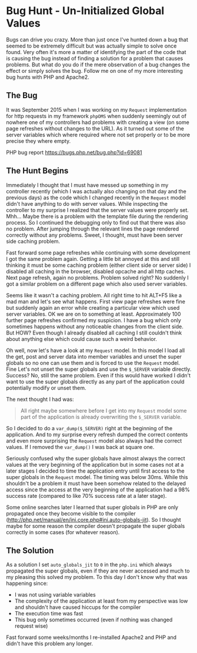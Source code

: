 # Bug Hunt - Un-Initialized Global Values

Bugs can drive you crazy. More than just once I've hunted down a bug that seemed to be extremely difficult but was actually simple to solve once found. Very often it's more a matter of identifying the part of the code that is causing the bug instead of finding a solution for a problem that causes problems. But what do you do if the mere observation of a bug changes the effect or simply solves the bug. Follow me on one of my more interesting bug hunts with PHP and Apache2.

## The Bug

It was September 2015 when I was working on my `Request` implementation for http requests in my framework `phpOMS` when suddenly seemingly out of nowhere one of my controllers had problems with creating a view (on some page refreshes without changes to the URL). As it turned out some of the server variables which where required where not set properly or to be more precise they where empty. 

PHP bug report https://bugs.php.net/bug.php?id=69081

## The Hunt Begins

Immediately I thought that I must have messed up something in my controller recently (which I was actually also changing on that day and the previous days) as the code which I changed recently in the `Request` model didn't have anything to do with server values. While inspecting the controller to my surprise I realized that the server values were properly set. Mhh... Maybe there is a problem with the template file during the rendering process. So I continued the debugging only to find out that there was also no problem. After jumping through the relevant lines the page rendered correctly without any problems. Sweet, I thought, must have been server side caching problem.

Fast forward some page refreshes while continuing with some development I got the same problem again. Getting a little bit annoyed at this and still thinking it must be some caching problem (either client side or server side) I disabled all caching in the browser, disabled opcache and all http caches. Next page refresh, again no problems. Problem solved right? No suddenly I got a similar problem on a different page which also used server variables. 

Seems like it wasn't a caching problem. All right time to hit ALT+F5 like a mad man and let's see what happens. First view page refreshes were fine but suddenly again an error while creating a particular view which used server variables. OK we are on to something at least. Approximately 100 further page refreshes confirmed my suspicion. I have a bug which only sometimes happens without any noticeable changes from the client side. But HOW? Even though I already disabled all caching I still couldn't think about anything else which could cause such a weird behavior. 

Oh well, now let's have a look at my `Request` model. In this model I load all the get, post and server data into member variables and unset the super globals so no one can use them and is forced to use the `Request` model. Fine Let's not unset the super globals and use the `$_SERVER` variable directly. Success? No, still the same problem. Even if this would have worked I didn't want to use the super globals directly as any part of the application could potentially modify or unset them.

The next thought I had was:

> All right maybe somewhere before I get into my `Request` model some part of the application is already overwriting the `$_SERVER` variable.

So I decided to do a `var_dump($_SERVER)` right at the beginning of the application. And to my surprise every refresh dumped the correct contents and even more surprising the `Request` model also always had the correct values. If I removed the `var_dump()` I was back at square one.  

Seriously confused why the super globals have almost always the correct values at the very beginning of the application but in some cases not at a later stages I decided to time the application entry until first access to the super globals in the `Request` model. The timing was below 30ms. While this shouldn't be a problem it must have been somehow related to the delayed access since the access at the very beginning of the application had a 98% success rate (compared to like 70% success rate at a later stage).

Some online searches later I learned that super globals in PHP are only propagated once they become visible to the compiler (http://php.net/manual/en/ini.core.php#ini.auto-globals-jit). So I thought maybe for some reason the compiler doesn't propagate the super globals correctly in some cases (for whatever reason).

## The Solution

As a solution I set `auto_globals_jit` to `0` in the `php.ini` which always propagated the super globals, even if they are never accessed and much to my pleasing this solved my problem. To this day I don't know why that was happening since:

* I was not using variable variables
* The complexity of the application at least from my perspective was low and shouldn't have caused hiccups for the compiler
* The execution time was fast
* This bug only sometimes occurred (even if nothing was changed request wise)

Fast forward some weeks/months I re-installed Apache2 and PHP and didn't have this problem any longer.